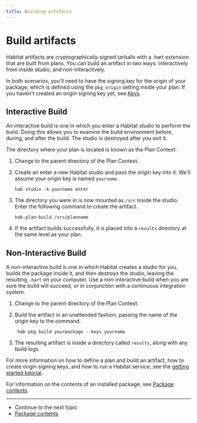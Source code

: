 ```yaml
---
title: Building artifacts
---
```


# Build artifacts

Habitat artifacts are cryptographically-signed tarballs with a .hart extension that are built from plans. You can build an artifact in two ways: interactively from inside studio, and non-interactively.

In both scenarios, you'll need to have the signing key for the origin of your package, which is defined using the `pkg_origin` setting inside your plan. If you haven't created an origin signing key yet, see [Keys](/docs/keys).

## Interactive Build

An interactive build is one in which you enter a Habitat studio to perform the build. Doing this allows you to examine the build environment before, during, and after the build. The studio is destroyed after you exit it.

The directory where your plan is located is known as the Plan Context.

1. Change to the parent directory of the Plan Context.
2. Create an enter a new Habitat studio and pass the origin key into it. We'll assume your origin key is named `yourname`.

       hab studio -k yourname enter

3. The directory you were in is now mounted as `/src` inside the studio. Enter the following command to create the artifact.

       hab-plan-build /src/planname

4. If the artifact builds successfully, it is placed into a `results` directory at the same level as your plan.

## Non-Interactive Build

A non-interactive build is one in which Habitat creates a studio for you, builds the package inside it, and then destroys the studio, leaving the resulting `.hart` on your computer. Use a non-interactive build when you are sure the build will succeed, or in conjunction with a continuous integration system.

1. Change to the parent directory of the Plan Context.
2. Build the artifact in an unattended fashion, passing the name of the origin key to the command.

        hab pkg build yourpackage --keys yourname

3. The resulting artifact is inside a directory called `results`, along with any build logs.

For more information on how to define a plan and build an artifact, how to create origin signing keys, and how to run a Habitat service, see the [getting started tutorial](/tutorials/getting-started-overview).

For information on the contents of an installed package, see [Package contents](/docs/package-contents).

<hr>
<ul class="main-content--link-nav">
  <li>Continue to the next topic</li>
  <li><a href="/docs/package-contents">Package contents</a></li>
</ul>
